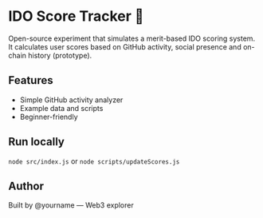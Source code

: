 # IDO Score Tracker 🚀

Open-source experiment that simulates a merit-based IDO scoring system.
It calculates user scores based on GitHub activity, social presence and on-chain history (prototype).

## Features
- Simple GitHub activity analyzer
- Example data and scripts
- Beginner-friendly

## Run locally
`node src/index.js` or `node scripts/updateScores.js`

## Author
Built by @yourname — Web3 explorer
